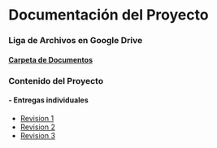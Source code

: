 # Documentación del Proyecto

### Liga de Archivos en Google Drive

#### <a href="https://drive.google.com/drive/folders/1z2ETYn4h0Xb2oYKgaC0iAb2sPr4sbUAe?usp=sharing"> Carpeta de Documentos </a>

### Contenido del Proyecto

####  - Entregas individuales
 - <a href="https://github.com/SergioGonzalez24/Movilidad-Urbana-MSMGC-GPO-302/blob/main/Documentacion/Entregas%20Individuales/Revision%201.pdf"> Revision 1 </a>
  - <a href="https://github.com/SergioGonzalez24/Movilidad-Urbana-MSMGC-GPO-302/blob/main/Documentacion/Entregas%20Individuales/Revision%202.pdf"> Revision 2 </a>
  - <a href="https://github.com/SergioGonzalez24/Movilidad-Urbana-MSMGC-GPO-302/blob/main/Documentacion/Entregas%20Individuales/Revision%203.pdf"> Revision 3 </a>
  

